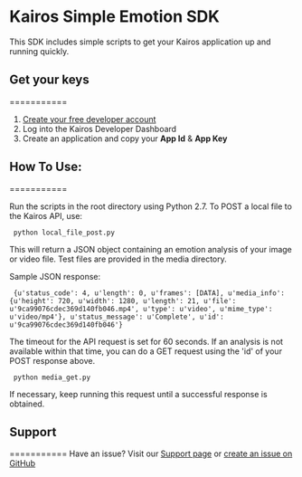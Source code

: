 # Kairos Simple Emotion SDK

This SDK includes simple scripts to get your Kairos application up and running quickly. 

## Get your keys
===========

1. [Create your free developer account](https://www.kairos.com/signup)
2. Log into the Kairos Developer Dashboard
3. Create an application and copy your **App Id** & **App Key**

## How To Use:
===========

Run the scripts in the root directory using Python 2.7.  To POST a local file to the Kairos API, use:

` python local_file_post.py`

This will return a JSON object containing an emotion analysis of your image or video file.  Test files are provided in the media directory.

Sample JSON response:

` {u'status_code': 4, u'length': 0, u'frames': [DATA], u'media_info': {u'height': 720, u'width': 1280, u'length': 21, u'file': u'9ca99076cdec369d140fb046.mp4', u'type': u'video', u'mime_type': u'video/mp4'}, u'status_message': u'Complete', u'id': u'9ca99076cdec369d140fb046'}`


The timeout for the API request is set for 60 seconds.  If an analysis is not available within that time, you can do a GET request using the 'id' of your POST response above.

` python media_get.py`

If necessary, keep running this request until a successful response is obtained.

## Support 
===========
Have an issue? Visit our [Support page](http://www.kairos.com/support) or [create an issue on GitHub](https://github.com/kairosinc/Kairos-SDK-PHP)





    